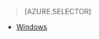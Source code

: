 > [AZURE.SELECTOR]
<!-- deleted by customization
- [Linux](/documentation/articles/hdinsight-hadoop-collect-debug-heap-dump-linux)
-->
- [Windows](/documentation/articles/hdinsight-hadoop-collect-debug-heap-dumps)
